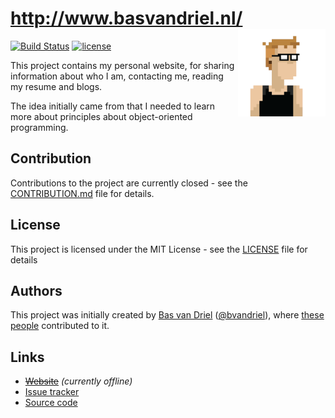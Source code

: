 # http://www.basvandriel.nl/ <img src="assets/images/profile-pictures/bas-pixelated-white.png" height="140px" width="140px" align="right" />
[![Build Status](https://travis-ci.org/basvandriel/WWW.svg?branch=master)](https://travis-ci.org/basvandriel/WWW)
[![license](https://img.shields.io/github/license/basvandriel/WWW.svg)](LICENSE.md)

This project contains my personal website, for sharing information about who I am, contacting me, reading my resume and blogs.

The idea initially came from that I needed to learn more about principles about object-oriented programming.

## Contribution
Contributions to the project are currently closed - see the [CONTRIBUTION.md](CONTRIBUTION.md) file for details.

## License

This project is licensed under the MIT License - see the [LICENSE](LICENSE.md) file for details

## Authors
This project was initially created by [Bas van Driel](https://github.com/basvandriel "GitHub page") ([@bvandriel](https://twitter.com/bvandriel "Twitter page")), where [these people](https://github.com/basvandriel/WWW/graphs/contributors) contributed to it.

## Links

* [~~Website~~](http://www.basvandriel.nl/) _(currently offline)_
* [Issue tracker](https://github.com/basvandriel/WWW/issues)
* [Source code](https://github.com/basvandriel/WWW)